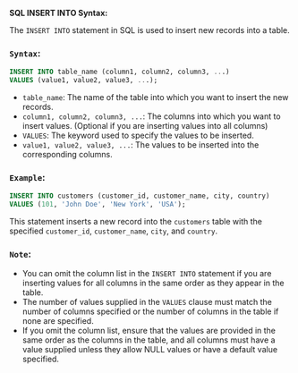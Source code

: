 **SQL INSERT INTO Syntax:**

The `INSERT INTO` statement in SQL is used to insert new records into a table.

### ``Syntax``:

```sql
INSERT INTO table_name (column1, column2, column3, ...)
VALUES (value1, value2, value3, ...);
```

- ``table_name``: The name of the table into which you want to insert the new records.
- ``column1, column2, column3, ...``: The columns into which you want to insert values. (Optional if you are inserting values into all columns)
- ``VALUES``: The keyword used to specify the values to be inserted.
- ``value1, value2, value3, ...``: The values to be inserted into the corresponding columns.

### ``Example``:

```sql
INSERT INTO customers (customer_id, customer_name, city, country)
VALUES (101, 'John Doe', 'New York', 'USA');
```

This statement inserts a new record into the `customers` table with the specified `customer_id`, `customer_name`, `city`, and `country`.

### ``Note``:

- You can omit the column list in the `INSERT INTO` statement if you are inserting values for all columns in the same order as they appear in the table.
- The number of values supplied in the `VALUES` clause must match the number of columns specified or the number of columns in the table if none are specified.
- If you omit the column list, ensure that the values are provided in the same order as the columns in the table, and all columns must have a value supplied unless they allow NULL values or have a default value specified.
